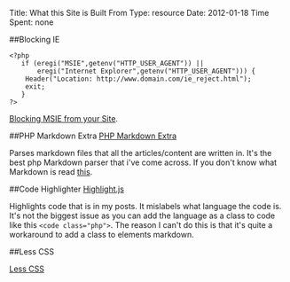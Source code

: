 Title: What this Site is Built From
Type: resource
Date: 2012-01-18
Time Spent: none

##Blocking IE

	<?php
	   if (eregi("MSIE",getenv("HTTP_USER_AGENT")) ||
	       eregi("Internet Explorer",getenv("HTTP_USER_AGENT"))) {
		Header("Location: http://www.domain.com/ie_reject.html");
		exit;
	   }
	?>

[Blocking MSIE from your Site](http://www.devin.com/ieblock_howto.shtml).

##PHP Markdown Extra
[PHP Markdown Extra](http://michelf.com/projects/php-markdown/extra/)

Parses markdown files that all the articles/content are written in. It's the best php Markdown parser that i've come across. If you don't know what Markdown is read [this](http://daringfireball.net/projects/markdown/).

##Code Highlighter
[Highlight.js](http://softwaremaniacs.org/soft/highlight/en/)

Highlights code that is in my posts. It mislabels what language the code is. It's not the biggest issue as you can add the language as a class to code like this `<code class="php">`. The reason I can't do this is that it's quite a workaround to add a class to elements markdown.

##Less CSS

[Less CSS](http://lesscss.org/)

